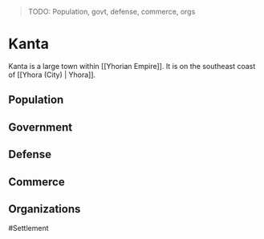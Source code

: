 > TODO: Population, govt, defense, commerce, orgs

# Kanta
Kanta is a large town within [[Yhorian Empire]]. It is on the southeast coast of [[Yhora (City) | Yhora]].

## Population


## Government


## Defense


## Commerce


## Organizations


#Settlement 